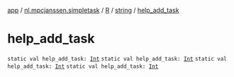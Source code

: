 [app](../../../index.md) / [nl.mpcjanssen.simpletask](../../index.md) / [R](../index.md) / [string](index.md) / [help_add_task](.)

# help_add_task

`static val help_add_task: `[`Int`](https://kotlinlang.org/api/latest/jvm/stdlib/kotlin/-int/index.html)
`static val help_add_task: `[`Int`](https://kotlinlang.org/api/latest/jvm/stdlib/kotlin/-int/index.html)
`static val help_add_task: `[`Int`](https://kotlinlang.org/api/latest/jvm/stdlib/kotlin/-int/index.html)
`static val help_add_task: `[`Int`](https://kotlinlang.org/api/latest/jvm/stdlib/kotlin/-int/index.html)